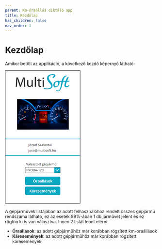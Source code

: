 ```yaml
---
parent: Km-óraállás diktáló app
title: Kezdőlap
has_children: false
nav_order: 1
---
```


# Kezdőlap

Amikor betölt az applikáció, a következő kezdő képernyő látható:

![login](static/images/LoginPage.png)

A gépjárművek listájában az adott felhasználóhoz rendelt összes gépjármű rendszáma látható, ez az esetek 99%-ában 1 db járművet jelent és ez rögtön ki is van választva. Innen 2 listát lehet elérni:
-	**Óraállások**: az adott gépjárműhöz már korábban rögzített km-óraállások
-	**Káresemények**: az adott gépjárműhöz már korábban rögzített káresemények
